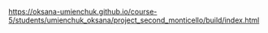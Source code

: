 https://oksana-umienchuk.github.io/course-5/students/umienchuk_oksana/project_second_monticello/build/index.html
